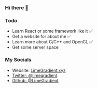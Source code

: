 ### Hi there 👋

### Todo
<ul>
  <li>Learn React or some framework like it ✅</li>
  <li>Get a website for about me ✅</li>
  <li>Learn more about C/C++ and OpenGL ✅</li>
  <li>Get some server space</li>
</ul>

### My Socials
<ul>
  <li>Website: <a href="limegradient.xyz">LimeGradient.xyz</li>
  <li>Twitter: @limegradient</li>
  <li>Github: @LimeGradient</li>
</ul>
